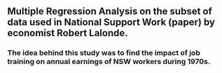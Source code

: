 ## Multiple Regression Analysis on the subset of data used in National Support Work (paper) by economist Robert Lalonde.

### The idea behind this study was to find the impact of job training on annual earnings of NSW workers during 1970s.
